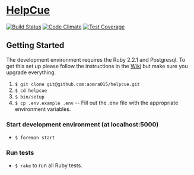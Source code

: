 # [HelpCue](http://www.helpcue.com)

[![Build Status](https://semaphoreci.com/api/v1/projects/4e05b0dd-c58e-4fde-ada7-be14092048f7/215316/shields_badge.svg)](https://semaphoreci.com/this_ahmed/helpcue) [![Code Climate](https://codeclimate.com/github/aomra015/helpcue/badges/gpa.svg)](https://codeclimate.com/github/aomra015/helpcue) [![Test Coverage](https://codeclimate.com/github/aomra015/helpcue/badges/coverage.svg)](https://codeclimate.com/github/aomra015/helpcue)

## Getting Started

The development environment requires the Ruby 2.2.1 and Postgresql. To get this set up please follow the instructions in the [Wiki](https://github.com/aomra015/helpcue/wiki) but make sure you upgrade everything.

1. `$ git clone git@github.com:aomra015/helpcue.git`
1. `$ cd helpcue`
1. `$ bin/setup`
1. `$ cp .env.example .env` -- Fill out the .env file with the appropriate environment variables.

### Start development environment (at localhost:5000)
- `$ foreman start`

### Run tests
- `$ rake` to run all Ruby tests.
